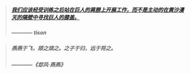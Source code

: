 > ##### [我们应该经受训练之后站在巨人的肩膀上开展工作，而不是主动的在黄沙漫天的隔壁中寻找巨人的膝盖。](https://mp.weixin.qq.com/s/nqXL9cpytcveZ2qAYVKE1Q)
> ##### ———— tison

> ##### 燕燕于飞，颉之颃之。之子于归，远于将之。
>
> #####                                   ————《邶风·燕燕》 

